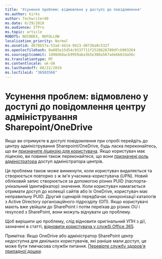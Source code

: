 ```yaml
---
title: 'Усунення проблем: відмовлено у доступі до повідомлення'
ms.author: kirks
author: Techwriter40
ms.date: 6/29/2018
ms.audience: ITPro
ms.topic: article
ROBOTS: NOINDEX, NOFOLLOW
localization_priority: Normal
ms.assetid: d678b57a-53ad-4414-9423-d8726a0c532f
ms.openlocfilehash: 0a885e15d54c9337711f2528628789dfcb903264
ms.sourcegitcommit: 1d98db8acb9959aba3b5e308a567ade6b62da56c
ms.translationtype: MT
ms.contentlocale: uk-UA
ms.lasthandoff: 08/22/2019
ms.locfileid: "36503566"
---
```

# <a name="troubleshoot-access-denied-messages-in-sharepointonedrive-admin-center"></a>Усунення проблем: відмовлено у доступі до повідомлення центру адміністрування Sharepoint/OneDrive

Якщо ви отримуєте в доступі повідомлення при спробі перейдіть до центру адміністрування Sharepoint/OneDrive, будь ласка переконайтесь, що ви [призначите ліцензію для користувача](https://docs.microsoft.com/office365/admin/subscriptions-and-billing/assign-licenses-to-users?view=o365-worldwide&amp;tabs=One). Якщо користувач має ліцензію, ви повинні також переконайтеся, що вони [призначені роль адміністратора](https://docs.microsoft.com/office365/admin/add-users/about-admin-roles?view=o365-worldwide) доступ адміністратора центрів.

Ця проблема також може виникнути, коли користувач видаляється та створюється повторно з ж ім'я учасника-користувача (UPN). Новий обліковий запис створюється за допомогою різних PUID (паспорта-унікальний Ідентифікатор) значення. Коли користувач намагається отримати доступ до колекції сайтів або їх OneDrive, користувач має неправильну PUID. Другий сценарій передбачає синхронізації каталогів з Active Directory організаційного підрозділу (ОП). Якщо користувачі мають вже увійшли до SharePoint і потім переїхав до різних OU і resynced з SharePoint, вони можуть відчувати цю проблему.

Щоб вирішити цю проблему, слід відновити оригінальний УПН з дії, зазначені в статті, [відновити користувача у службі Office 365](https://docs.microsoft.com/office365/admin/add-users/restore-user?view=o365-worldwide).

Примітка: Якщо OneDrive або адміністратор SharePoint центр недоступна для декількох користувачів, які раніше мали доступ, це може бути тимчасова служби питання.  [Перевірте службу здоров'я приладної дошки](https://portal.office.com/adminportal/home#/servicehealth).


